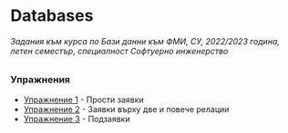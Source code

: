 # Databases
###### Задания към курса по Бази данни към ФМИ, СУ, 2022/2023 година, летен семестър, специалност Софтуерно инженерство

### Упражнения 
- [Упражнение 1](<./Exercise_01/>) - Прости заявки
- [Упражнение 2](<./Exercise_02/>) - Заявки върху две и повече релации
- [Упражнение 3](<./Exercise_03/>) - Подзаявки